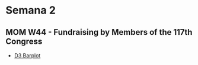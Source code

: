 # Semana 2
## MOM W44 - Fundraising by Members of the 117th Congress
- [D3 Barplot](https://hmreumann.github.io/ecd2022a/s2/barchart.html)
